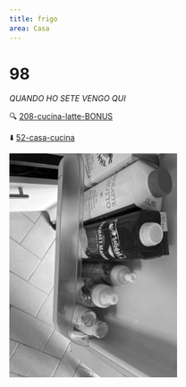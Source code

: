 ```yaml
---
title: frigo
area: Casa
---
```

# 98
_QUANDO HO SETE VENGO QUI_

🔍 [208-cucina-latte-BONUS](208-cucina-latte-BONUS.md)

⬇️ [52-casa-cucina](52-casa-cucina.md)

![foto_84](_assets/preview/foto_84.jpg)